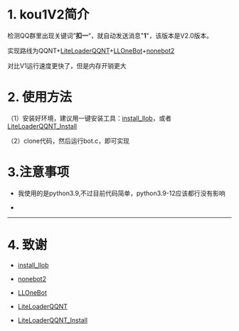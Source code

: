 # 1. kou1V2简介

检测QQ群里出现关键词”**扣一**“，就自动发送消息"**1**"，该版本是V2.0版本。

实现路线为QQNT+[LiteLoaderQQNT](https://github.com/LiteLoaderQQNT/LiteLoaderQQNT?tab=readme-ov-file)+[LLOneBot](https://github.com/LLOneBot/LLOneBot)+[nonebot2](https://github.com/nonebot/nonebot2)

对比V1运行速度更快了，但是内存开销更大

# 2. 使用方法

（1）安装好环境，建议用一键安装工具：[install_llob](https://github.com/super1207/install_llob)，或者[LiteLoaderQQNT_Install](https://github.com/Mzdyl/LiteLoaderQQNT_Install)

（2）clone代码，然后运行bot.c，即可实现

# 3.注意事项

* 我使用的是python3.9,不过目前代码简单，python3.9-12应该都行没有影响

* 

***

# 4. 致谢

* [install_llob](https://github.com/super1207/install_llob)

* [nonebot2](https://github.com/nonebot/nonebot2)

* [LLOneBot](https://github.com/LLOneBot/LLOneBot)

* [LiteLoaderQQNT](https://github.com/LiteLoaderQQNT/LiteLoaderQQNT)

* [LiteLoaderQQNT_Install](https://github.com/Mzdyl/LiteLoaderQQNT_Install)

